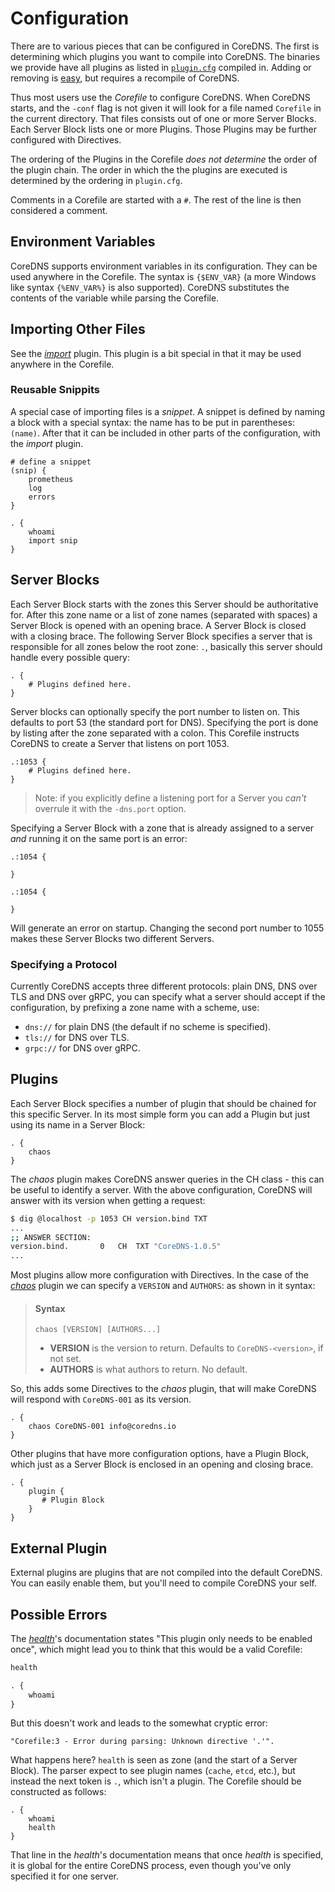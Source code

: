 # Configuration

There are to various pieces that can be configured in CoreDNS. The first is determining which
plugins you want to compile into CoreDNS. The binaries we provide have all plugins as listed in
[`plugin.cfg`](https://github.com/coredns/coredns/blob/master/plugin.cfg) compiled in.
Adding or removing is [easy](/2017/07/23/add-external-plugins/), but requires a recompile of CoreDNS.

Thus most users use the *Corefile* to configure CoreDNS. When CoreDNS starts, and the `-conf` flag is
not given it will look for a file named `Corefile` in the current directory. That files consists out
of one or more Server Blocks. Each Server Block lists one or more Plugins. Those Plugins may be
further configured with Directives.

The ordering of the Plugins in the Corefile *does not determine* the order of the plugin chain. The
order in which the the plugins are executed is determined by the ordering in `plugin.cfg`.

Comments in a Corefile are started with a `#`. The rest of the line is then considered a comment.

## Environment Variables

CoreDNS supports environment variables in its configuration.
They can be used anywhere in the Corefile. The syntax is `{$ENV_VAR}` (a more Windows like syntax
`{%ENV_VAR%}` is also supported). CoreDNS substitutes the contents of the variable while parsing
the Corefile.

## Importing Other Files

See the [*import*](https://coredns.io/explugins/import) plugin. This plugin is a bit special in that
it may be used anywhere in the Corefile.

### Reusable Snippits

A special case of importing files is a *snippet*. A snippet is defined by naming a block with
a special syntax: the name has to be put in parentheses: `(name)`. After that it can be included in
other parts of the configuration, with the
*import* plugin.

~~~ corefile
# define a snippet
(snip) {
    prometheus
    log
    errors
}

. {
    whoami
    import snip
}
~~~

## Server Blocks

Each Server Block starts with the zones this Server should be authoritative for. After this zone
name or a list of zone names (separated with spaces) a Server Block is opened with an opening brace.
A Server Block is closed with a closing brace. The following Server Block specifies a server that is
responsible for all zones below the root zone: `.`, basically this server should handle every
possible query:

~~~ corefile
. {
    # Plugins defined here.
}
~~~

Server blocks can optionally specify the port number to listen on. This defaults to port 53 (the
standard port for DNS). Specifying the port is done by listing after the zone separated with
a colon. This Corefile instructs CoreDNS to create a Server that listens on port 1053.

~~~ corefile
.:1053 {
    # Plugins defined here.
}
~~~

> Note: if you explicitly define a listening port for a Server you *can't* overrule it with the
> `-dns.port` option.

Specifying a Server Block with a zone that is already assigned to a server *and* running it on the
same port is an error:

~~~ corefile
.:1054 {

}

.:1054 {

}
~~~

Will generate an error on startup. Changing the second port number to 1055 makes these Server Blocks
two different Servers.

### Specifying a Protocol

Currently CoreDNS accepts three different protocols: plain DNS, DNS over TLS and DNS over gRPC, you
can specify what a server should accept if the configuration, by prefixing a zone name with
a scheme, use:

* `dns://` for plain DNS (the default if no scheme is specified).
* `tls://` for DNS over TLS.
* `grpc://` for DNS over gRPC.

## Plugins

Each Server Block specifies a number of plugin that should be chained for this specific Server. In
its most simple form you can add a Plugin but just using its name in a Server Block:

~~~ corefile
. {
    chaos
}
~~~

The *chaos* plugin makes CoreDNS answer queries in the CH class - this can be useful to identify
a server. With the above configuration, CoreDNS will answer with its version when getting a request:

~~~ sh
$ dig @localhost -p 1053 CH version.bind TXT
...
;; ANSWER SECTION:
version.bind.		0	CH	TXT	"CoreDNS-1.0.5"
...
~~~

Most plugins allow more configuration with Directives. In the case of the [*chaos*](/plugins/chaos)
plugin we can specify a `VERSION` and `AUTHORS`: as shown in it syntax:

> #### Syntax
>
> ```
> chaos [VERSION] [AUTHORS...]
> ```
>
> * **VERSION** is the version to return. Defaults to `CoreDNS-<version>`, if not set.
> * **AUTHORS** is what authors to return. No default.

So, this adds some Directives to the *chaos* plugin, that will make CoreDNS will respond with
`CoreDNS-001` as its version.

~~~ corefile
. {
    chaos CoreDNS-001 info@coredns.io
}
~~~

Other plugins that have more configuration options, have a Plugin Block, which just as a Server
Block is enclosed in an opening and closing brace.

~~~ corefile
. {
    plugin {
       # Plugin Block
    }
}
~~~

## External Plugin

External plugins are plugins that are not compiled into the default CoreDNS. You can easily enable
them, but you'll need to compile CoreDNS your self.

## Possible Errors

The [*health*](/plugins/health)'s documentation states "This plugin only needs to be enabled once",
which might lead you to think that this would be a valid Corefile:

~~~ txt
health

. {
    whoami
}
~~~
But this doesn't work and leads to the somewhat cryptic error:

~~~
"Corefile:3 - Error during parsing: Unknown directive '.'".
~~~

What happens here? `health` is seen as zone (and the start of a Server Block). The parser expect to
see plugin names (`cache`, `etcd`, etc.), but instead the next token is `.`, which isn't a plugin.
The Corefile should be constructed as follows:

~~~ corefile
. {
    whoami
    health
}
~~~
That line in the *health*'s documentation means that once *health* is specified, it is global for
the entire CoreDNS process, even though you've only specified it for one server.
